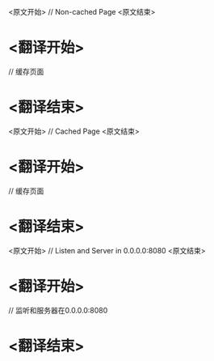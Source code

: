 
<原文开始>
	// Non-cached Page
<原文结束>

# <翻译开始>
// 缓存页面
# <翻译结束>


<原文开始>
	// Cached Page
<原文结束>

# <翻译开始>
// 缓存页面
# <翻译结束>


<原文开始>
	// Listen and Server in 0.0.0.0:8080
<原文结束>

# <翻译开始>
// 监听和服务器在0.0.0.0:8080
# <翻译结束>

